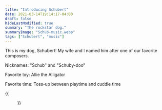 ```yaml
---
title: "Introducing Schubert"
date: 2021-03-14T19:14:17-04:00
draft: false
hideLastModified: true
summary: "The rockstar dog."
summaryImage: "Schub-music.webp"
tags: ["Schubert", "music"]
---
```



This is my dog, Schubert! My wife and I named him after one of our favorite composers. 

Nicknames: "Schub" and "Schuby-doo"

Favorite toy: Allie the Alligator

Favorite time: Toss-up between playtime and cuddle time

{{<figure src=Schub-music.webp title="I think he appreciates classical music." width=550px >}}